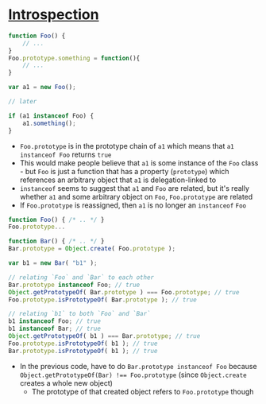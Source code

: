 # [Introspection](https://github.com/getify/You-Dont-Know-JS/blob/master/this%20%26%20object%20prototypes/ch6.md#introspection)

```javascript
function Foo() {
	// ...
}
Foo.prototype.something = function(){
	// ...
}

var a1 = new Foo();

// later

if (a1 instanceof Foo) {
	a1.something();
}
```

* `Foo.prototype` is in the prototype chain of `a1` which means that `a1 instanceof Foo` returns `true`
* This would make people believe that `a1` is some instance of the `Foo` class - but `Foo` is just a function that has a property (`prototype`) which references an arbitrary object that `a1` is delegation-linked to
* `instanceof` seems to suggest that `a1` and `Foo` are related, but it's really whether `a1` and some arbitrary object on `Foo`, `Foo.prototype` are related
* If `Foo.prototype` is reassigned, then `a1` is no longer an `instanceof` `Foo`

```javascript
function Foo() { /* .. */ }
Foo.prototype...

function Bar() { /* .. */ }
Bar.prototype = Object.create( Foo.prototype );

var b1 = new Bar( "b1" );

// relating `Foo` and `Bar` to each other
Bar.prototype instanceof Foo; // true
Object.getPrototypeOf( Bar.prototype ) === Foo.prototype; // true
Foo.prototype.isPrototypeOf( Bar.prototype ); // true

// relating `b1` to both `Foo` and `Bar`
b1 instanceof Foo; // true
b1 instanceof Bar; // true
Object.getPrototypeOf( b1 ) === Bar.prototype; // true
Foo.prototype.isPrototypeOf( b1 ); // true
Bar.prototype.isPrototypeOf( b1 ); // true
```

* In the previous code, have to do `Bar.prototype instanceof Foo` because `Object.getPrototypeOf(Bar) !== Foo.prototype` (since `Object.create` creates a whole new object)
  * The prototype of that created object refers to `Foo.prototype` though
